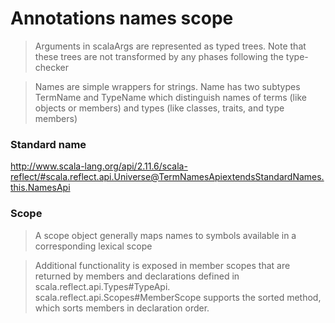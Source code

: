 # Annotations names scope

> Arguments in scalaArgs are represented as typed trees.
> Note that these trees are not transformed by any phases following the type-checker

> Names are simple wrappers for strings. Name has two subtypes TermName and TypeName which distinguish
> names of terms (like objects or members) and types (like classes, traits, and type members)

### Standard name
http://www.scala-lang.org/api/2.11.6/scala-reflect/#scala.reflect.api.Universe@TermNamesApiextendsStandardNames.this.NamesApi

### Scope

> A scope object generally maps names to symbols available in a corresponding lexical scope

> Additional functionality is exposed in member scopes that are returned by members and declarations
> defined in scala.reflect.api.Types#TypeApi. scala.reflect.api.Scopes#MemberScope supports the sorted method,
> which sorts members in declaration order.